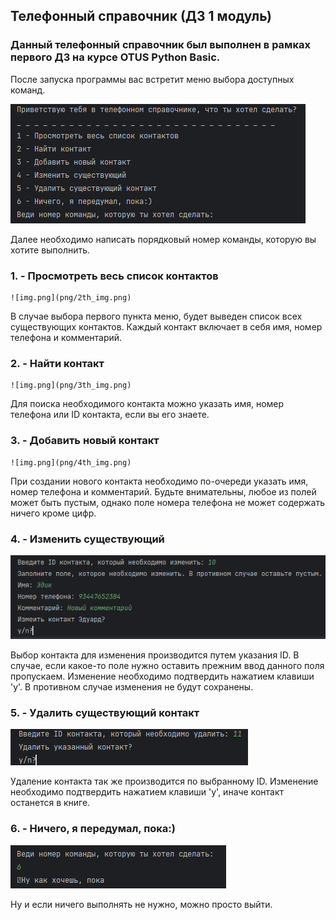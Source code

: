 ## Телефонный справочник (ДЗ 1 модуль)
### Данный телефонный справочник был выполнен в рамках первого ДЗ на курсе OTUS Python Basic. 

После запуска программы вас встретит меню выбора доступных команд.

![img.png](png/1th_img.png)

Далее необходимо написать порядковый номер команды, которую вы хотите выполнить.

### 1. - Просмотреть весь список контактов

    ![img.png](png/2th_img.png)

В случае выбора первого пункта меню, будет выведен список всех существующих контактов. 
Каждый контакт включает в себя имя, номер телефона и комментарий.

### 2. - Найти контакт

    ![img.png](png/3th_img.png)

Для поиска необходимого контакта можно указать имя, номер телефона или ID контакта, если вы его знаете.

### 3. - Добавить новый контакт

    ![img.png](png/4th_img.png)

При создании нового контакта необходимо по-очереди указать имя, номер телефона и комментарий.
Будьте внимательны, любое из полей может быть пустым, однако поле номера телефона не может содержать ничего кроме цифр.


### 4. - Изменить существующий

   ![img.png](png/5th_img.png)

Выбор контакта для изменения производится путем указания ID. В случае, если какое-то поле нужно оставить прежним
ввод данного поля пропускаем. Изменение необходимо подтвердить нажатием клавиши 'y'. В противном случае изменения
не будут сохранены.

### 5. - Удалить существующий контакт

   ![img.png](png/6th_img.png)

Удаление контакта так же производится по выбранному ID. Изменение необходимо подтвердить нажатием клавиши 'y', 
иначе контакт останется в книге.

### 6. - Ничего, я передумал, пока:)

   ![img.png](png/7th_img.png)

Ну и если ничего выполнять не нужно, можно просто выйти.
